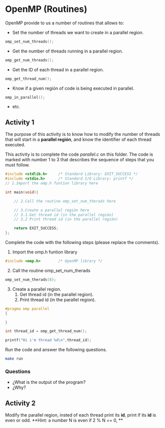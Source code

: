 # OpenMP (Routines)

OpenMP provide to us a number of routines that allows to:

* Set the number of threads we want to create in a parallel region.

```c
omp_set_num_threads();
```

* Get the number of threads running in a parallel region.

```c
omp_get_num_threads();
```

* Get the ID of each thread in a parallel region.

```c
omp_get_thread_num();
```

* Know if a given región of code is being executed in parallel.

```c
omp_in_parallel();
```

* etc.

## Activity 1

The purpose of this activity is to know how to modify the number of threads that will start in a **parallel región**, and know the identifier of each thread executed.

This activity is to complete the code *parallel.c* on this folder. The code is marked with number 1 to 3 that describes the sequence of steps that you must follow.

```c
#include <stdlib.h>     /* Standard Library: EXIT_SUCCESS */
#include <stdio.h>      /* Standard I/O Library: printf */
// 1.Import the omp.h funtion library here

int main(void){

    // 2.Call the routine omp_set_num_therads here

    // 3.Create a parallel región here
    // 3.1.Get thread id (in the parallel región)
    // 3.2 Print thread id (in the parallel región)

    return EXIT_SUCCESS;
};

```

Complete the code with the following steps (please replace the comments).

1. Import the omp.h funtion library

```c
#include <omp.h>        /* OpenMP library */
```

2. Call the routine omp_set_num_therads

```c
omp_set_num_therads(8);
```

3. Create a parallel region.
    1. Get thread id (in the parallel region).
    2. Print thread id (in the parallel region).


```c
#pragma omp parallel
{

}
```

```c
int thread_id = omp_get_thread_num();
```

```c
printf("Hi i'm thread %d\n",thread_id);
```

Run the code and answer the following questions.

```bash
make run 
```

### Questions

* ¿What is the output of the program? 
* ¿Why?


## Activity 2

Modify the parallel region, insted of each thread print its **id**, print if its **id** is even or odd.
**Hint: a number N is even if 2 % N == 0, **

